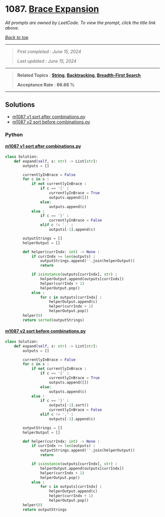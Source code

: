 # 1087. [Brace Expansion](<https://leetcode.com/problems/brace-expansion>)

*All prompts are owned by LeetCode. To view the prompt, click the title link above.*

*[Back to top](<../README.md>)*

------

> *First completed : June 15, 2024*
>
> *Last updated : June 15, 2024*

------

> **Related Topics** : **[String](<by_topic/String.md>), [Backtracking](<by_topic/Backtracking.md>), [Breadth-First Search](<by_topic/Breadth-First Search.md>)**
>
> **Acceptance Rate** : **66.66 %**

------

## Solutions

- [m1087 v1 sort after combinations.py](<../my-submissions/m1087 v1 sort after combinations.py>)
- [m1087 v2 sort before combinations.py](<../my-submissions/m1087 v2 sort before combinations.py>)
### Python
#### [m1087 v1 sort after combinations.py](<../my-submissions/m1087 v1 sort after combinations.py>)
```Python
class Solution:
    def expand(self, s: str) -> List[str]:
        outputs = []

        currentlyInBrace = False
        for c in s :
            if not currentlyInBrace :
                if c == '{' :
                    currentlyInBrace = True
                    outputs.append([])
                else:
                    outputs.append(c)
            else :
                if c == '}' :
                    currentlyInBrace = False
                elif c != ',' :
                    outputs[-1].append(c)

        outputStrings = []
        helperOutput = []

        def helper(currIndx: int) -> None :
            if currIndx >= len(outputs) :
                outputStrings.append(''.join(helperOutput))
                return

            if isinstance(outputs[currIndx], str) :
                helperOutput.append(outputs[currIndx])
                helper(currIndx + 1)
                helperOutput.pop()
            else :
                for c in outputs[currIndx] :
                    helperOutput.append(c)
                    helper(currIndx + 1)
                    helperOutput.pop()
        helper(0)
        return sorted(outputStrings)
```

#### [m1087 v2 sort before combinations.py](<../my-submissions/m1087 v2 sort before combinations.py>)
```Python
class Solution:
    def expand(self, s: str) -> List[str]:
        outputs = []

        currentlyInBrace = False
        for c in s :
            if not currentlyInBrace :
                if c == '{' :
                    currentlyInBrace = True
                    outputs.append([])
                else:
                    outputs.append(c)
            else :
                if c == '}' :
                    outputs[-1].sort()
                    currentlyInBrace = False
                elif c != ',' :
                    outputs[-1].append(c)

        outputStrings = []
        helperOutput = []

        def helper(currIndx: int) -> None :
            if currIndx >= len(outputs) :
                outputStrings.append(''.join(helperOutput))
                return

            if isinstance(outputs[currIndx], str) :
                helperOutput.append(outputs[currIndx])
                helper(currIndx + 1)
                helperOutput.pop()
            else :
                for c in outputs[currIndx] :
                    helperOutput.append(c)
                    helper(currIndx + 1)
                    helperOutput.pop()
        helper(0)
        return outputStrings
```

